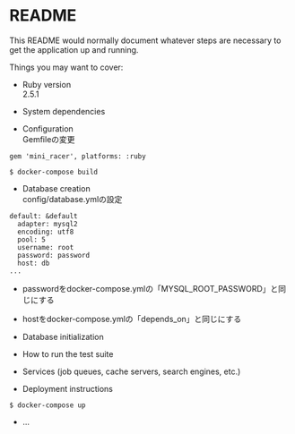 # README

This README would normally document whatever steps are necessary to get the
application up and running.

Things you may want to cover:

* Ruby version  
2.5.1

* System dependencies

* Configuration  
Gemfileの変更

```
gem 'mini_racer', platforms: :ruby
```

```
$ docker-compose build
```

* Database creation  
config/database.ymlの設定

```
default: &default
  adapter: mysql2
  encoding: utf8
  pool: 5
  username: root
  password: password
  host: db
...
```
* passwordをdocker-compose.ymlの「MYSQL_ROOT_PASSWORD」と同じにする
* hostをdocker-compose.ymlの「depends_on」と同じにする

* Database initialization

* How to run the test suite

* Services (job queues, cache servers, search engines, etc.)

* Deployment instructions

```
$ docker-compose up
```

* ...
